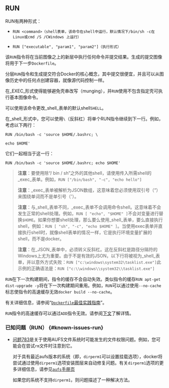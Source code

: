 ## RUN

RUN有两种形式：

* `RUN <command>（shell表单，该命令在shell中运行，默认情况下/bin/sh -c在Linux或cmd /S /CWindows 上运行）`

* `RUN ["executable", "param1", "param2"]（执行形式）`

该`RUN`指令将在当前图像之上的新层中执行任何命令并提交结果。生成的提交图像将用于下一步`Dockerfile`。

分层`RUN`指令和生成提交符合Docker的核心概念，其中提交很便宜，并且可以从图像历史中的任何点创建容器，就像源代码控制一样。

在_EXEC_形式使得能够避免壳串改写（munging），并`RUN`使用不包含指定壳可执行基本图像命令。

可以使用该命令更改_shell_表单的默认shell`SHELL`。

在_shell_形式中，您可以使用`\`（反斜杠）将单个RUN指令继续到下一行。例如，考虑以下两行：

```
RUN /bin/bash -c 'source $HOME/.bashrc; \

echo $HOME'
```

它们一起相当于这一行：

```
RUN /bin/bash -c 'source $HOME/.bashrc; echo $HOME'
```

> **注意**：要使用除“/ bin / sh”之外的其他shell，请使用传入所需shell的_exec_表单。例如，`RUN ["/bin/bash", "-c", "echo hello"]`
>
> **注意**：_exec_表单被解析为JSON数组，这意味着您必须使用双引号（“）来围绕单词而不是单引号（'）。
>
> **注意**：与_shell_表单不同，_exec_表单不会调用命令shell。这意味着不会发生正常的shell处理。例如，`RUN [ "echo", "$HOME" ]`不会对变量进行替换`$HOME`。如果你想要shell处理，那么要么使用_shell_表单，要么直接执行shell，例如：`RUN [ "sh", "-c", "echo $HOME" ]`。当使用exec表单并直接执行shell时，就像shell表单的情况一样，它是执行环境变量扩展的shell，而不是docker。
>
> **注意**：在_JSON_表单中，必须转义反斜杠。这在反斜杠是路径分隔符的Windows上尤为重要。由于不是有效的JSON，以下行将被视为_shell_表单，并以意外方式失败：`RUN ["c:\windows\system32\tasklist.exe"]`此示例的正确语法是：`RUN ["c:\\windows\\system32\\tasklist.exe"]`

`RUN`在下一次构建期间，指令的缓存不会自动失效。类似指令的缓存`RUN apt-get dist-upgrade -y`将在下一次构建期间重用。例如，`RUN`可以通过使用`--no-cache`标志使指令的高速缓存无效`docker build --no-cache`。

有关详细信息，请参阅“[`Dockerfile`最佳实践指南](https://docs.docker.com/engine/userguide/eng-image/dockerfile_best-practices/#/build-cache)”。

`RUN`指令的高速缓存可以通过`ADD`指令无效。请参阅[下文](https://docs.docker.com/engine/reference/builder/#add)了解详情。

### 已知问题（RUN） {#known-issues-run}

* [问题783](https://github.com/docker/docker/issues/783)是关于使用AUFS文件系统时可能发生的文件权限问题。例如，您可能会在尝试`rm`文件时注意到它。

  对于具有最近aufs版本的系统（即，`dirperm1`可以设置挂载选项），docker将尝试通过使用`dirperm1`选项安装图层来自动修复问题。有关`dirperm1`选项的更多详细信息，请参见[`aufs`手册页](https://github.com/sfjro/aufs3-linux/tree/aufs3.18/Documentation/filesystems/aufs)

  如果您的系统不支持`dirperm1`，则问题描述了一种解决方法。



